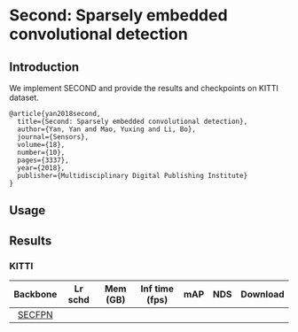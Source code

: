 # Second: Sparsely embedded convolutional detection
## Introduction
We implement SECOND and provide the results and checkpoints on KITTI dataset.
```
@article{yan2018second,
  title={Second: Sparsely embedded convolutional detection},
  author={Yan, Yan and Mao, Yuxing and Li, Bo},
  journal={Sensors},
  volume={18},
  number={10},
  pages={3337},
  year={2018},
  publisher={Multidisciplinary Digital Publishing Institute}
}

```
## Usage
## Results
### KITTI
|  Backbone   | Lr schd | Mem (GB) | Inf time (fps) | mAP |NDS| Download |
| :---------: | :-----: | :------: | :------------: | :----: |:----: | :------: |
|    [SECFPN](../)    |||||

